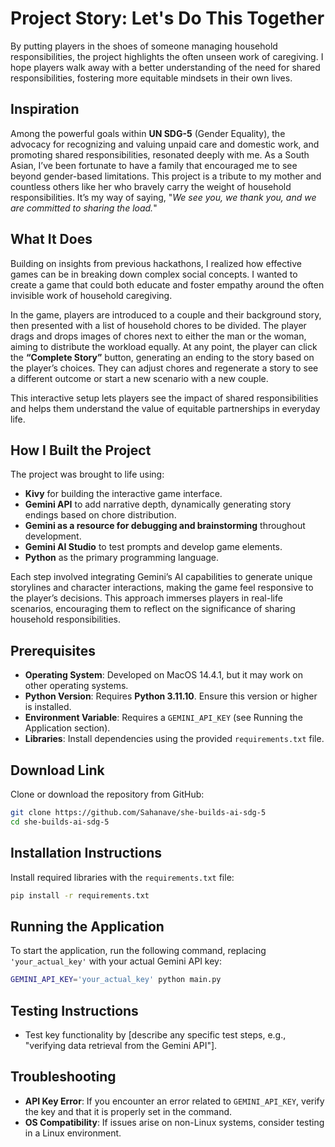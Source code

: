 # Project Story: Let's Do This Together

By putting players in the shoes of someone managing household responsibilities, the project highlights the often unseen work of caregiving. I hope players walk away with a better understanding of the need for shared responsibilities, fostering more equitable mindsets in their own lives.

## Inspiration

Among the powerful goals within **UN SDG-5** (Gender Equality), the advocacy for recognizing and valuing unpaid care and domestic work, and promoting shared responsibilities, resonated deeply with me. As a South Asian, I’ve been fortunate to have a family that encouraged me to see beyond gender-based limitations. This project is a tribute to my mother and countless others like her who bravely carry the weight of household responsibilities. It’s my way of saying, "*We see you, we thank you, and we are committed to sharing the load.*"

## What It Does

Building on insights from previous hackathons, I realized how effective games can be in breaking down complex social concepts. I wanted to create a game that could both educate and foster empathy around the often invisible work of household caregiving.

In the game, players are introduced to a couple and their background story, then presented with a list of household chores to be divided. The player drags and drops images of chores next to either the man or the woman, aiming to distribute the workload equally. At any point, the player can click the **“Complete Story”** button, generating an ending to the story based on the player’s choices. They can adjust chores and regenerate a story to see a different outcome or start a new scenario with a new couple.

This interactive setup lets players see the impact of shared responsibilities and helps them understand the value of equitable partnerships in everyday life.

## How I Built the Project

The project was brought to life using:

- **Kivy** for building the interactive game interface.
- **Gemini API** to add narrative depth, dynamically generating story endings based on chore distribution.
- **Gemini as a resource for debugging and brainstorming** throughout development.
- **Gemini AI Studio** to test prompts and develop game elements.
- **Python** as the primary programming language.

Each step involved integrating Gemini’s AI capabilities to generate unique storylines and character interactions, making the game feel responsive to the player’s decisions. This approach immerses players in real-life scenarios, encouraging them to reflect on the significance of sharing household responsibilities.

## Prerequisites
- **Operating System**: Developed on MacOS 14.4.1, but it may work on other operating systems.
- **Python Version**: Requires **Python 3.11.10**. Ensure this version or higher is installed.
- **Environment Variable**: Requires a `GEMINI_API_KEY` (see Running the Application section).
- **Libraries**: Install dependencies using the provided `requirements.txt` file.

## Download Link
Clone or download the repository from GitHub:
```bash
git clone https://github.com/Sahanave/she-builds-ai-sdg-5
cd she-builds-ai-sdg-5
```

## Installation Instructions
Install required libraries with the `requirements.txt` file:
```bash
pip install -r requirements.txt
```

## Running the Application
To start the application, run the following command, replacing `'your_actual_key'` with your actual Gemini API key:
```bash
GEMINI_API_KEY='your_actual_key' python main.py
```

## Testing Instructions
- Test key functionality by [describe any specific test steps, e.g., "verifying data retrieval from the Gemini API"].

## Troubleshooting
- **API Key Error**: If you encounter an error related to `GEMINI_API_KEY`, verify the key and that it is properly set in the command.
- **OS Compatibility**: If issues arise on non-Linux systems, consider testing in a Linux environment.
```


